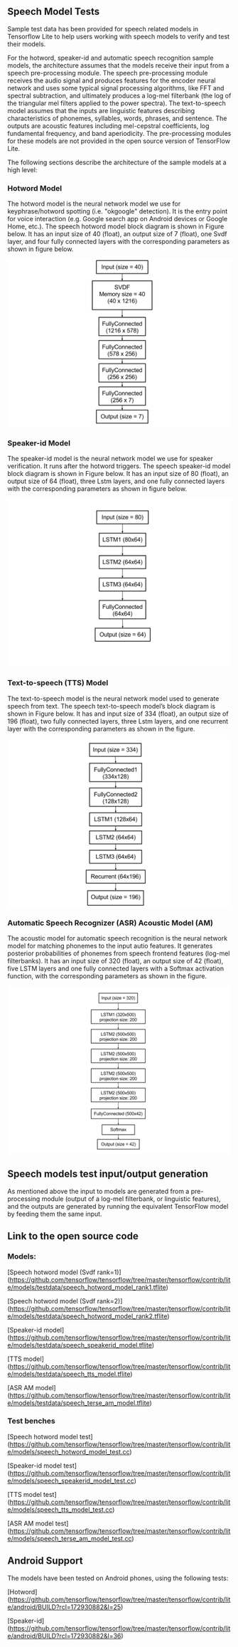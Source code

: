 ## Speech Model Tests

Sample test data has been provided for speech related models in Tensorflow Lite
to help users working with speech models to verify and test their models.

For the hotword, speaker-id and automatic speech recognition sample models, the
architecture assumes that the models receive their input from a speech
pre-processing module. The speech pre-processing module receives the audio
signal and produces features for the encoder neural network and uses some
typical signal processing algorithms, like FFT and spectral subtraction, and
ultimately produces a log-mel filterbank (the log of the triangular mel filters
applied to the power spectra). The text-to-speech model assumes that the inputs
are linguistic features describing characteristics of phonemes, syllables,
words, phrases, and sentence. The outputs are acoustic features including
mel-cepstral coefficients, log fundamental frequency, and band aperiodicity.
The pre-processing modules for these models are not provided in the open source
version of TensorFlow Lite.

The following sections describe the architecture of the sample models at a high
level:

### Hotword Model

The hotword model is the neural network model we use for keyphrase/hotword
spotting (i.e. "okgoogle" detection). It is the entry point for voice
interaction (e.g. Google search app on Android devices or Google Home, etc.).
The speech hotword model block diagram is shown in Figure below. It has an input
size of 40 (float), an output size of 7 (float), one Svdf layer, and four fully
connected layers with the corresponding parameters as shown in figure below.

![hotword_model](hotword.svg "Hotword model")

### Speaker-id Model

The speaker-id model is the neural network model we use for speaker
verification. It runs after the hotword triggers. The speech speaker-id model
block diagram is shown in Figure below. It has an input size of 80 (float), an
output size of 64 (float), three Lstm layers, and one fully connected layers
with the corresponding parameters as shown in figure below.

![speakerid_model](speakerid.svg "Speaker-id model")

### Text-to-speech (TTS) Model

The text-to-speech model is the neural network model used to generate speech
from text. The speech text-to-speech model’s block diagram is shown
in Figure below. It has and input size of 334 (float), an output size of 196
(float), two fully connected layers, three Lstm layers, and one recurrent layer
with the corresponding parameters as shown in the figure.

![tts_model](tts.svg "TTS model")

### Automatic Speech Recognizer (ASR) Acoustic Model (AM)

The acoustic model for automatic speech recognition is the neural network model
for matching phonemes to the input autio features. It generates posterior
probabilities of phonemes from speech frontend features (log-mel filterbanks).
It has an input size of 320 (float), an output size of 42 (float), five LSTM
layers and one fully connected layers with a Softmax activation function, with
the corresponding parameters as shown in the figure.

![asr_am_model](asr_am.svg "ASR AM model")

## Speech models test input/output generation

As mentioned above the input to models are generated from a pre-processing
module (output of a log-mel filterbank, or linguistic features), and the outputs
are generated by running the equivalent TensorFlow model by feeding them the
same input.

## Link to the open source code

### Models:

[Speech hotword model (Svdf rank=1)] (https://github.com/tensorflow/tensorflow/tree/master/tensorflow/contrib/lite/models/testdata/speech_hotword_model_rank1.tflite)

[Speech hotword model (Svdf rank=2)] (https://github.com/tensorflow/tensorflow/tree/master/tensorflow/contrib/lite/models/testdata/speech_hotword_model_rank2.tflite)

[Speaker-id model] (https://github.com/tensorflow/tensorflow/tree/master/tensorflow/contrib/lite/models/testdata/speech_speakerid_model.tflite)

[TTS model] (https://github.com/tensorflow/tensorflow/tree/master/tensorflow/contrib/lite/models/testdata/speech_tts_model.tflite)

[ASR AM model] (https://github.com/tensorflow/tensorflow/tree/master/tensorflow/contrib/lite/models/testdata/speech_terse_am_model.tflite)

### Test benches

[Speech hotword model test] (https://github.com/tensorflow/tensorflow/tree/master/tensorflow/contrib/lite/models/speech_hotword_model_test.cc)

[Speaker-id model test] (https://github.com/tensorflow/tensorflow/tree/master/tensorflow/contrib/lite/models/speech_speakerid_model_test.cc)

[TTS model test] (https://github.com/tensorflow/tensorflow/tree/master/tensorflow/contrib/lite/models/speech_tts_model_test.cc)

[ASR AM model test] (https://github.com/tensorflow/tensorflow/tree/master/tensorflow/contrib/lite/models/speech_terse_am_model_test.cc)

## Android Support
The models have been tested on Android phones, using the following tests:

[Hotword] (https://github.com/tensorflow/tensorflow/tree/master/tensorflow/contrib/lite/android/BUILD?rcl=172930882&l=25)

[Speaker-id] (https://github.com/tensorflow/tensorflow/tree/master/tensorflow/contrib/lite/android/BUILD?rcl=172930882&l=36)


